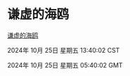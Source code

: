 # 谦虚的海鸥
[谦虚的海鸥](http://219.139.199.238:56308/qxdho/course/base/hotlink/index.php)

2024年 10月 25日 星期五 13:40:02 CST

2024年 10月 25日 星期五 05:40:02 GMT
